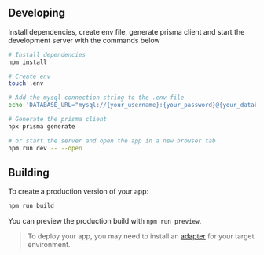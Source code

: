 ## Developing

Install dependencies, create env file, generate prisma client and start the development server with the commands below

```bash
# Install dependencies
npm install

# Create env
touch .env

# Add the mysql connection string to the .env file
echo 'DATABASE_URL="mysql://{your_username}:{your_password}@{your_database_hostname}:{your_port}/{your_database}"' > .env

# Generate the prisma client
npx prisma generate

# or start the server and open the app in a new browser tab
npm run dev -- --open
```

## Building

To create a production version of your app:

```bash
npm run build
```

You can preview the production build with `npm run preview`.

> To deploy your app, you may need to install an [adapter](https://kit.svelte.dev/docs/adapters) for your target environment.
